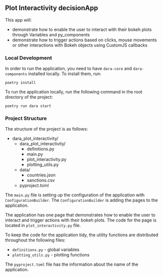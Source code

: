## Plot Interactivity decisionApp


This app will:
- demonstrate how to enable the user to interact with their bokeh plots through Variables and py_components
- demonstrate how to trigger actions based on clicks, mouse movements or other interactions with Bokeh objects using CustomJS callbacks

### Local Development

In order to run the application, you need to have `dara-core` and `dara-components` installed locally. To install them, run:

```
poetry install
```

To run the application locally, run the following command in the root directory of the project:

```
poetry run dara start
```


### Project Structure

The structure of the project is as follows:
- dara_plot_interactivity/
    - dara_plot_interactivity/
        - definitions.py
        - main.py
        - plot_interactivity.py
        - plotting_utils.py
    - data/
        - countries.json
        - sanctions.csv
    - pyproject.toml

The `main.py` file is setting up the configuration of the application with `ConfigurationBuilder`. 
The `ConfigurationBuilder` is adding the pages to the application.

The application has one page that demonstrates how to enable the user to interact and trigger actions with their bokeh 
plots. The code for the page is located in `plot_interactivity.py` file.

To keep the code for the application tidy, the utility functions are distributed throughout the following files:
- `definitions.py` - global variables 
- `plotting_utils.py` - plotting functions

The `pyproject.toml` file has the information about the name of the application.

